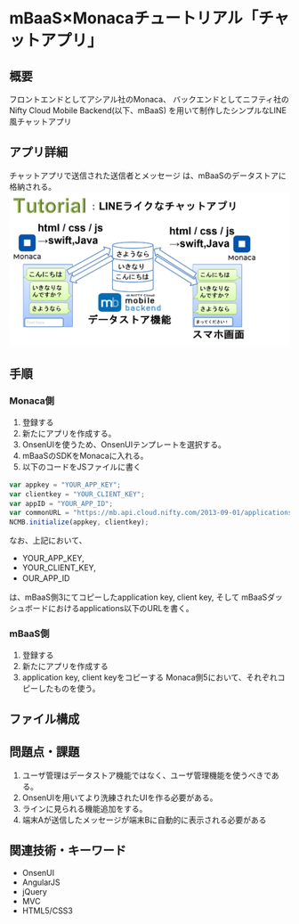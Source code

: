 # mBaaS×Monacaチュートリアル「チャットアプリ」
## 概要

フロントエンドとしてアシアル社のMonaca、
バックエンドとしてニフティ社のNifty Cloud Mobile Backend(以下、mBaaS)
を用いて制作したシンプルなLINE風チャットアプリ

## アプリ詳細
チャットアプリで送信された送信者とメッセージ
は、mBaaSのデータストアに格納される。
 ![alt属性](abstruct.png)
## 手順
### Monaca側
1. 登録する
2. 新たにアプリを作成する。
3. OnsenUIを使うため、OnsenUIテンプレートを選択する。
4. mBaaSのSDKをMonacaに入れる。
5. 以下のコードをJSファイルに書く

  ```javascript
  var appkey = "YOUR_APP_KEY";
  var clientkey = "YOUR_CLIENT_KEY";
  var appID = "YOUR_APP_ID";
  var commonURL = "https://mb.api.cloud.nifty.com/2013-09-01/applications/"+ appID +"/publicFiles/";
  NCMB.initialize(appkey, clientkey);
  ```
なお、上記において、
  * YOUR_APP_KEY,
  * YOUR_CLIENT_KEY,
  * OUR_APP_ID　　

  は、mBaaS側3にてコピーしたapplication key, client key, そして
  mBaaSダッシュボードにおけるapplications以下のURLを書く。


### mBaaS側
1. 登録する
2. 新たにアプリを作成する
3. application key, client keyをコピーする
Monaca側5において、それぞれコピーしたものを使う。

## ファイル構成


## 問題点・課題
1. ユーザ管理はデータストア機能ではなく、ユーザ管理機能を使うべきである。
2. OnsenUIを用いてより洗練されたUIを作る必要がある。
3. ラインに見られる機能追加をする。
4. 端末Aが送信したメッセージが端末Bに自動的に表示される必要がある

## 関連技術・キーワード
* OnsenUI
* AngularJS
* jQuery
* MVC
* HTML5/CSS3
